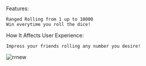 Features:

    Ranged Rolling from 1 up to 10000
    Win everytime you roll the dice!

How It Affects User Experience:

    Impress your friends rolling any number you desire!

![rrnew](https://github.com/user-attachments/assets/1fe6e696-b9d7-4ac9-8b7a-95dd908808f3)
